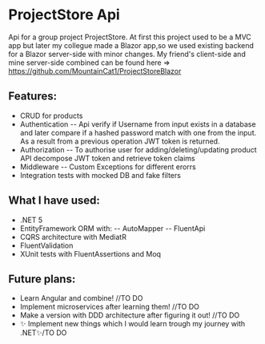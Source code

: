 # ProjectStore Api
Api for a group project ProjectStore.
At first this project used to be a MVC app but later my collegue made a Blazor app,so we used existing backend for a Blazor server-side with minor changes. My friend's client-side and mine server-side combined can be found here => https://github.com/MountainCat1/ProjectStoreBlazor

## Features:
- CRUD for products
- Authentication
-- Api verify if Username from input exists in a database and later compare if a hashed password match with one from the input. As a result from a previous operation JWT token is returned.
- Authorization
-- To authorise user for adding/deleting/updating product API decompose JWT token and retrieve token claims
- Middleware
-- Custom Exceptions for different erorrs
- Integration tests with mocked DB and fake filters

## What I have used:
- .NET 5
- EntityFramework ORM with:
-- AutoMapper
-- FluentApi
- CQRS architecture with MediatR
- FluentValidation
- XUnit tests with FluentAssertions and Moq

## Future plans:
- Learn Angular and combine! //TO DO
- Implement microservices after learning them! //TO DO
- Make a version with DDD architecture after figuring it out! //TO DO
- ✨ Implement new things which I would learn trough my journey with .NET✨/TO DO
